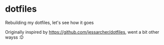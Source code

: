 # dotfiles
Rebuilding my dotfiles, let's see how it goes

Originally inspired by https://github.com/jessarcher/dotfiles, went a bit other wayss :D
